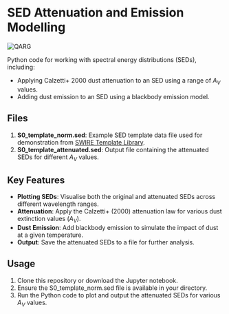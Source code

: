 # SED Attenuation and Emission Modelling

![QARG](https://mjcowley.github.io/images/qarg_bw.png)

Python code for working with spectral energy distributions (SEDs), including:
- Applying Calzetti+ 2000 dust attenuation to an SED using a range of $A_V$ values.
- Adding dust emission to an SED using a blackbody emission model.

## Files

1. **S0_template_norm.sed**: Example SED template data file used for demonstration from [SWIRE Template Library](http://www.iasf-milano.inaf.it/~polletta/templates/swire_templates.html).
2. **S0_template_attenuated.sed**: Output file containing the attenuated SEDs for different $A_V$ values.

## Key Features

- **Plotting SEDs**: Visualise both the original and attenuated SEDs across different wavelength ranges.
- **Attenuation**: Apply the Calzetti+ (2000) attenuation law for various dust extinction values ($A_V$).
- **Dust Emission**: Add blackbody emission to simulate the impact of dust at a given temperature.
- **Output**: Save the attenuated SEDs to a file for further analysis.

## Usage

1. Clone this repository or download the Jupyter notebook.
2. Ensure the S0_template_norm.sed file is available in your directory.
3. Run the Python code to plot and output the attenuated SEDs for various $A_V$ values.
